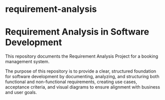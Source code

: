 # requirement-analysis
# Requirement Analysis in Software Development

This repository documents the Requirement Analysis Project for a booking management system. 

The purpose of this repository is to provide a clear, structured foundation for software development by documenting, analyzing, and structuring both functional and non-functional requirements, creating use cases, acceptance criteria, and visual diagrams to ensure alignment with business and user goals.

